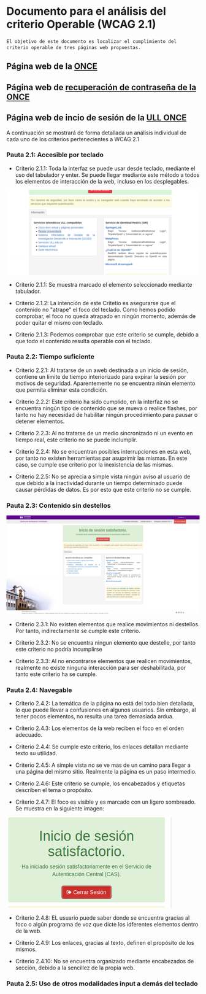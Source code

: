 # Documento para el análisis del criterio Operable  (WCAG 2.1)
    El objetivo de este documento es localizar el cumplimiento del 
    criterio operable de tres páginas web propuestas.


## Página web de la [ONCE](https://www.once.es/)


## Página web de [recuperación de contraseña de la ONCE](https://www.juegosonce.es/recordar-password)


## Página web de incio de sesión de la [ULL ONCE](https://login.ull.es/cas-1/login)

A continuación se mostrará de forma detallada un análisis individual de cada uno de los criterios pertenecientes a WCAG 2.1

### **Pauta 2.1: Accesible por teclado**

- Criterio 2.1.1: Toda la interfaz se puede usar desde teclado, mediante el uso del tabulador y enter. Se puede llegar mediante este método a todos los elementos de interacción de la web, incluso en los desplegables.

![Criterio 2.1.1](/media/img/CriterioULL2.1.1.png "Se muestra marcada el elemento seleccionado mediante tabulador")
- Criterio 2.1.1: Se muestra marcado el elemento seleccionado mediante tabulador.


- Criterio 2.1.2: La intención de este Critetio es asegurarse que el contenido no "atrape" el foco del teclado. Como hemos podido comprobar, el foco no queda atrapado en ningún momento, además de poder quitar el mismo con teclado.

- Criterio 2.1.3: Podemos comprobar que este criterio se cumple, debido a que todo el contenido resulta operable con el teclado.  

### **Pauta 2.2: Tiempo suficiente**

- Criterio 2.2.1: Al tratarse de un aweb destinada a un inicio de sesión, contiene un límite de tiempo interiorizado para expirar la sesión por motivos de seguridad. Aparentemente no se encuentra ninún elemento que permita eliminar esta condición.

- Criterio 2.2.2: Este criterio ha sido cumplido, en la interfaz no se encuentra ningún tipo de contenido que se mueva o realice flashes, por tanto no hay necesidad de habilitar ningún procedimiento para pausar o detener elementos.

- Criterio 2.2.3: Al no tratarse de un medio sincronizado ni un evento en tiempo real, este criterio no se puede inclumplir.

- Criterio 2.2.4: No se encuentran posibles interrupciones en esta web, por tanto no existen herramientas par asuprimir las mismas. En este caso, se cumple ese criterio por la inexistencia de las mismas.

- Criterio 2.2.5: No se aprecia a simple vista ningún aviso al usuario de que debido a la inactividad durante un tiempo determinado puede causar pérdidas de datos. Es por esto que este criterio no se cumple.

### **Pauta 2.3: Contenido sin destellos**

![Pauta 2.3](/media/img/criterio-web-ULL.png "No aparecen elementos móviles ni destellantes")

- Criterio 2.3.1: No existen elementos que realice movimientos ni destellos. Por tanto, indirectamente se cumple este criterio.

- Criterio 2.3.2: No se encuentra ningun elemento que destelle, por tanto este criterio no podría incumplirse

- Criterio 2.3.3: Al no encontrarse elementos que realicen movimientos, realmente no existe ninguna interacción para ser deshabilitada, por tanto este criterio ha se cumple.

### **Pauta 2.4: Navegable**

- Criterio 2.4.2: La temática de la página no está del todo bien detallada, lo que puede llevar a confusiones en algunos usuarios. Sin embargo, al tener pocos elementos, no resulta una tarea demasiada ardua.

- Criterio 2.4.3: Los elementos de la web reciben el foco en el orden adecuado.

- Criterio 2.4.4: Se cumple este criterio, los enlaces detallan mediante texto su utilidad.

- Criterio 2.4.5: A simple vista no se ve mas de un camino para llegar a una página del mismo sitio. Realmente la página es un paso intermedio.

- Criterio 2.4.6: Este criterio se cumple, los encabezados y etiquetas describen el tema o propósito.

- Criterio 2.4.7: El foco es visible y es marcado con un ligero sombreado. Se muestra en la siguiente imagen:


![Criterio 2.4.7](/media/img/criterio-sombreado-ull.png "Se muestra la sombra que establece el foco")

- Criterio 2.4.8: EL usuario puede saber donde se encuentra gracias al foco o algún programa de voz que dicte los idferentes elementos dentro de la web.

- Criterio 2.4.9: Los enlaces, gracias al texto, definen el propósito de los mismos.

- Criterio 2.4.10:  No se encuentra organizado mediante encabezados de sección, debido a la sencillez de la propia web.

### **Pauta 2.5: Uso de otros modalidades input a demás del teclado**